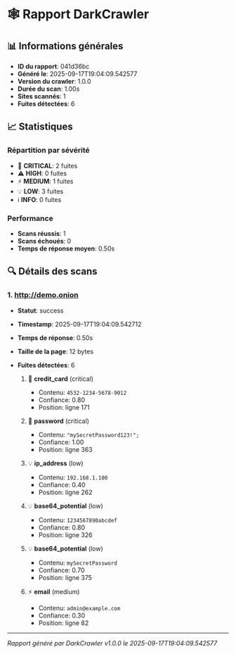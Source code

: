# 🕸️ Rapport DarkCrawler

## 📊 Informations générales

- **ID du rapport**: 041d36bc
- **Généré le**: 2025-09-17T19:04:09.542577
- **Version du crawler**: 1.0.0
- **Durée du scan**: 1.00s
- **Sites scannés**: 1
- **Fuites détectées**: 6

## 📈 Statistiques

### Répartition par sévérité
- 🚨 **CRITICAL**: 2 fuites
- ⚠️ **HIGH**: 0 fuites
- ⚡ **MEDIUM**: 1 fuites
- 💡 **LOW**: 3 fuites
- ℹ️ **INFO**: 0 fuites

### Performance
- **Scans réussis**: 1
- **Scans échoués**: 0
- **Temps de réponse moyen**: 0.50s

## 🔍 Détails des scans

### 1. http://demo.onion

- **Statut**: success
- **Timestamp**: 2025-09-17T19:04:09.542712
- **Temps de réponse**: 0.50s
- **Taille de la page**: 12 bytes
- **Fuites détectées**: 6

  1. 🚨 **credit_card** (critical)
     - Contenu: `4532-1234-5678-9012`
     - Confiance: 0.80
     - Position: ligne 171

  2. 🚨 **password** (critical)
     - Contenu: `"mySecretPassword123!";`
     - Confiance: 1.00
     - Position: ligne 363

  3. 💡 **ip_address** (low)
     - Contenu: `192.168.1.100`
     - Confiance: 0.40
     - Position: ligne 262

  4. 💡 **base64_potential** (low)
     - Contenu: `1234567890abcdef`
     - Confiance: 0.80
     - Position: ligne 326

  5. 💡 **base64_potential** (low)
     - Contenu: `mySecretPassword`
     - Confiance: 0.70
     - Position: ligne 375

  6. ⚡ **email** (medium)
     - Contenu: `admin@example.com`
     - Confiance: 0.30
     - Position: ligne 82


---
*Rapport généré par DarkCrawler v1.0.0 le 2025-09-17T19:04:09.542577*
